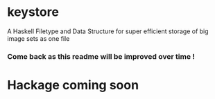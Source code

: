 # keystore

A Haskell Filetype and Data Structure for super efficient storage of big image sets as one file

### Come back as this readme will be improved over time !

# Hackage coming soon
